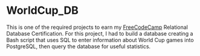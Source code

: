 # WorldCup_DB

This is one of the required projects to earn my [FreeCodeCamp](https://www.freecodecamp.org/learn/relational-database/build-a-world-cup-database-project/build-a-world-cup-database) 
Relational Database Certification. 
For this project, I had to build a database creating a Bash script that uses SQL to enter information about  World Cup games into PostgreSQL, then query the database for useful statistics.


